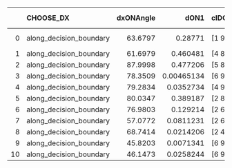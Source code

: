 |    | CHOOSE_DX               |   dxONAngle |       dON1 | cIDON1   |   dON_patch_1 |   nTON |        dON |   dxOFFAngle |       dOFF1 | cIDOFF1   |   dOFF_patch_1 |   nTOFF |        dOFF | SUCCESS   |   nExp |   dual_point_id |   subpoint_time_seconds |   total_execution_time |       logp |     dOFF/dON | Vote dOFF>dON   |
|---:|:------------------------|------------:|-----------:|:---------|--------------:|-------:|-----------:|-------------:|------------:|:----------|---------------:|--------:|------------:|:----------|-------:|----------------:|------------------------:|-----------------------:|-----------:|-------------:|:----------------|
|  0 | along_decision_boundary |     63.6797 | 0.28771    | [1 9]    |    0.28771    |      1 | 0.28771    |      48.9601 | 5.36586e-05 | [0 9]     |    5.36586e-05 |       1 | 5.36586e-05 | False     |      1 |              29 |                1.45685  |                36.9175 |  0         |  0.000186502 | False           |
|  1 | along_decision_boundary |     61.6979 | 0.460481   | [4 8]    |    0.460481   |      1 | 0.460481   |      79.7108 | 0.0463715   | [4 8]     |    0.0463715   |       1 | 0.0463715   | False     |      2 |              38 |                1.1244   |                45.8515 | -0.5       |  0.100702    | False           |
|  2 | along_decision_boundary |     87.9998 | 0.477206   | [5 8]    |    0.477206   |      1 | 0.477206   |      48.9091 | 0.26062     | [5 8]     |    0.26062     |       1 | 0.26062     | False     |      3 |              71 |                3.89409  |               102.87   | -1         |  0.546138    | False           |
|  3 | along_decision_boundary |     78.3509 | 0.00465134 | [6 9]    |    0.00465134 |      1 | 0.00465134 |      87.4538 | 0.111833    | [6 9]     |    0.111833    |       1 | 0.111833    | True      |      4 |              75 |                0.870224 |               107.372  | -1.5       | 24.0431      | True            |
|  4 | along_decision_boundary |     79.2834 | 0.0352734  | [4 9]    |    0.0352734  |      1 | 0.0352734  |      64.3337 | 0.249702    | [4 9]     |    0.249702    |       1 | 0.249702    | True      |      5 |              83 |                2.06717  |               123.182  | -0.5       |  7.07904     | True            |
|  5 | along_decision_boundary |     80.0347 | 0.389187   | [2 8]    |    0.389187   |      1 | 0.389187   |      59.3281 | 0.12273     | [2 8]     |    0.12273     |       1 | 0.12273     | False     |      6 |              85 |                3.40439  |               126.614  | -0.1       |  0.31535     | False           |
|  6 | along_decision_boundary |     76.9803 | 0.129214   | [2 6]    |    0.129214   |      1 | 0.129214   |      77.6447 | 0.26047     | [2 6]     |    0.26047     |       1 | 0.26047     | True      |      7 |              86 |                1.71264  |               128.329  | -0.333333  |  2.0158      | True            |
|  7 | along_decision_boundary |     57.0772 | 0.0811231  | [2 6]    |    0.0811231  |      1 | 0.0811231  |      46.7777 | 0.576741    | [2 6]     |    0.576741    |       1 | 0.576741    | True      |      8 |              88 |                2.20928  |               131.641  | -0.0714286 |  7.10946     | True            |
|  8 | along_decision_boundary |     68.7414 | 0.0214206  | [2 4]    |    0.0214206  |      1 | 0.0214206  |      84.0045 | 0.547725    | [2 4]     |    0.547725    |       1 | 0.547725    | True      |      9 |              92 |                4.1186   |               139.308  | -0         | 25.57        | True            |
|  9 | along_decision_boundary |     45.8203 | 0.0071341  | [6 9]    |    0.0071341  |      1 | 0.0071341  |      54.5953 | 0.0160488   | [6 9]     |    0.0160488   |       1 | 0.0160488   | True      |     10 |              99 |                0.624406 |               145.177  | -0.0555556 |  2.24958     | True            |
| 10 | along_decision_boundary |     46.1473 | 0.0258244  | [6 9]    |    0.0258244  |      1 | 0.0258244  |      56.6037 | 0.068975    | [6 9]     |    0.068975    |       1 | 0.068975    | True      |     11 |             100 |                0.741348 |               145.922  | -0.2       |  2.67092     | True            |